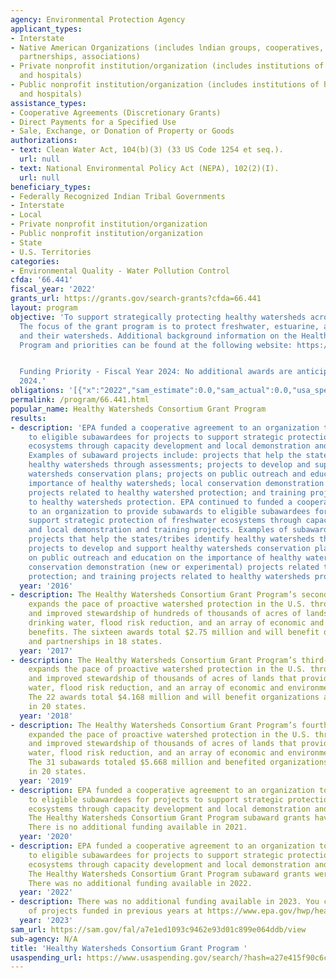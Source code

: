 ```yaml
---
agency: Environmental Protection Agency
applicant_types:
- Interstate
- Native American Organizations (includes lndian groups, cooperatives, corporations,
  partnerships, associations)
- Private nonprofit institution/organization (includes institutions of higher education
  and hospitals)
- Public nonprofit institution/organization (includes institutions of higher education
  and hospitals)
assistance_types:
- Cooperative Agreements (Discretionary Grants)
- Direct Payments for a Specified Use
- Sale, Exchange, or Donation of Property or Goods
authorizations:
- text: Clean Water Act, 104(b)(3) (33 US Code 1254 et seq.).
  url: null
- text: National Environmental Policy Act (NEPA), 102(2)(I).
  url: null
beneficiary_types:
- Federally Recognized Indian Tribal Governments
- Interstate
- Local
- Private nonprofit institution/organization
- Public nonprofit institution/organization
- State
- U.S. Territories
categories:
- Environmental Quality - Water Pollution Control
cfda: '66.441'
fiscal_year: '2022'
grants_url: https://grants.gov/search-grants?cfda=66.441
layout: program
objective: 'To support strategically protecting healthy watersheds across the country.
  The focus of the grant program is to protect freshwater, estuarine, and marine ecosystems
  and their watersheds. Additional background information on the Healthy Watersheds
  Program and priorities can be found at the following website: https://www.epa.gov/hwp.


  Funding Priority - Fiscal Year 2024: No additional awards are anticipated in FY
  2024.'
obligations: '[{"x":"2022","sam_estimate":0.0,"sam_actual":0.0,"usa_spending_actual":0.0},{"x":"2023","sam_estimate":0.0,"sam_actual":0.0,"usa_spending_actual":0.0},{"x":"2024","sam_estimate":0.0,"sam_actual":0.0,"usa_spending_actual":0.0}]'
permalink: /program/66.441.html
popular_name: Healthy Watersheds Consortium Grant Program
results:
- description: 'EPA funded a cooperative agreement to an organization to provide subawards
    to eligible subawardees for projects to support strategic protection of freshwater
    ecosystems through capacity development and local demonstration and training projects.
    Examples of subaward projects include: projects that help the states/tribes identify
    healthy watersheds through assessments; projects to develop and support healthy
    watersheds conservation plans; projects on public outreach and education on the
    importance of healthy watersheds; local conservation demonstration (new or experimental)
    projects related to healthy watershed protection; and training projects related
    to healthy watersheds protection. EPA continued to funded a cooperative agreement
    to an organization to provide subawards to eligible subawardees for projects to
    support strategic protection of freshwater ecosystems through capacity development
    and local demonstration and training projects. Examples of subaward projects include:
    projects that help the states/tribes identify healthy watersheds through assessments;
    projects to develop and support healthy watersheds conservation plans; projects
    on public outreach and education on the importance of healthy watersheds; local
    conservation demonstration (new or experimental) projects related to healthy watershed
    protection; and training projects related to healthy watersheds protection. '
  year: '2016'
- description: The Healthy Watersheds Consortium Grant Program’s second-year of awards
    expands the pace of proactive watershed protection in the U.S. through conservation
    and improved stewardship of hundreds of thousands of acres of lands that provide
    drinking water, flood risk reduction, and an array of economic and environmental
    benefits. The sixteen awards total $2.75 million and will benefit organizations
    and partnerships in 18 states.
  year: '2017'
- description: The Healthy Watersheds Consortium Grant Program’s third-year of awards
    expands the pace of proactive watershed protection in the U.S. through conservation
    and improved stewardship of thousands of acres of lands that provide drinking
    water, flood risk reduction, and an array of economic and environmental benefits.
    The 22 awards total $4.168 million and will benefit organizations and partnerships
    in 20 states.
  year: '2018'
- description: The Healthy Watersheds Consortium Grant Program’s fourth year of subawards
    expanded the pace of proactive watershed protection in the U.S. through conservation
    and improved stewardship of thousands of acres of lands that provide drinking
    water, flood risk reduction, and an array of economic and environmental benefits.
    The 31 subawards totaled $5.668 million and benefited organizations and partnerships
    in 20 states.
  year: '2019'
- description: EPA funded a cooperative agreement to an organization to provide subawards
    to eligible subawardees for projects to support strategic protection of freshwater
    ecosystems through capacity development and local demonstration and training projects.
    The Healthy Watersheds Consortium Grant Program subaward grants have been awarded.
    There is no additional funding available in 2021.
  year: '2020'
- description: EPA funded a cooperative agreement to an organization to provide subawards
    to eligible subawardees for projects to support strategic protection of freshwater
    ecosystems through capacity development and local demonstration and training projects.
    The Healthy Watersheds Consortium Grant Program subaward grants were awarded.
    There was no additional funding available in 2022.
  year: '2022'
- description: There was no additional funding available in 2023. You can view summaries
    of projects funded in previous years at https://www.epa.gov/hwp/healthy-watersheds-consortium-grants-hwcg.
  year: '2023'
sam_url: https://sam.gov/fal/a7e1ed1093c9462e93d01c899e064ddb/view
sub-agency: N/A
title: 'Healthy Watersheds Consortium Grant Program '
usaspending_url: https://www.usaspending.gov/search/?hash=a27e415f90c6c9a0273298f8a04adf18
---
```

